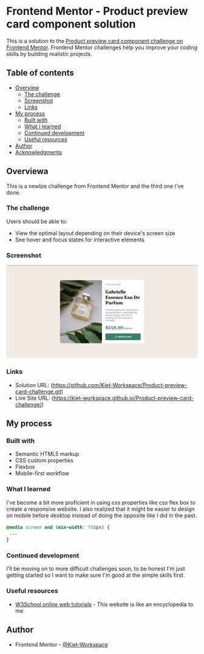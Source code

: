 # Frontend Mentor - Product preview card component solution

This is a solution to the [Product preview card component challenge on Frontend Mentor](https://www.frontendmentor.io/challenges/product-preview-card-component-GO7UmttRfa). Frontend Mentor challenges help you improve your coding skills by building realistic projects. 

## Table of contents

- [Overview](#overview)
  - [The challenge](#the-challenge)
  - [Screenshot](#screenshot)
  - [Links](#links)
- [My process](#my-process)
  - [Built with](#built-with)
  - [What I learned](#what-i-learned)
  - [Continued development](#continued-development)
  - [Useful resources](#useful-resources)
- [Author](#author)
- [Acknowledgments](#acknowledgments)


## Overviewa
This is a newbie challenge from Frontend Mentor and the third one I've done.

### The challenge
Users should be able to:

- View the optimal layout depending on their device's screen size
- See hover and focus states for interactive elements

### Screenshot

![](./screenshot.jpg)


### Links

- Solution URL: (https://github.com/Kiet-Workspace/Product-preview-card-challenge.git)
- Live Site URL: (https://kiet-workspace.github.io/Product-preview-card-challenge/)

## My process

### Built with

- Semantic HTML5 markup
- CSS custom properties
- Flexbox
- Mobile-first workflow

### What I learned

I've become a bit more proficient in using css properties like css flex box to create a responsive website. I also realized that it might be easier to design on mobile before desktop instead of doing the opposite like I did in the past.

```css
@media screen and (min-width: 768px) {
 ... 
}
```



### Continued development

I'll be moving on to more difficult challenges soon, to be honest I'm just getting started so I want to make sure I'm good at the simple skills first.


### Useful resources

- [W3School online web tutorials](https://www.w3schools.com/) - This website is like an encyclopedia to me.

## Author

- Frontend Mentor - [@Kiet-Workspace](https://www.frontendmentor.io/profile/Kiet-Workspace)



